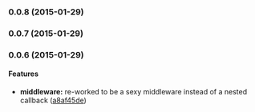 ### 0.0.8 (2015-01-29)


### 0.0.7 (2015-01-29)


### 0.0.6 (2015-01-29)


#### Features

* **middleware:** re-worked to be a sexy middleware instead of a nested callback ([a8af45de](https://github.com/electblake/flowjs-node/commit/a8af45dededd10687c4c40080d7da85f38ea60bf))

